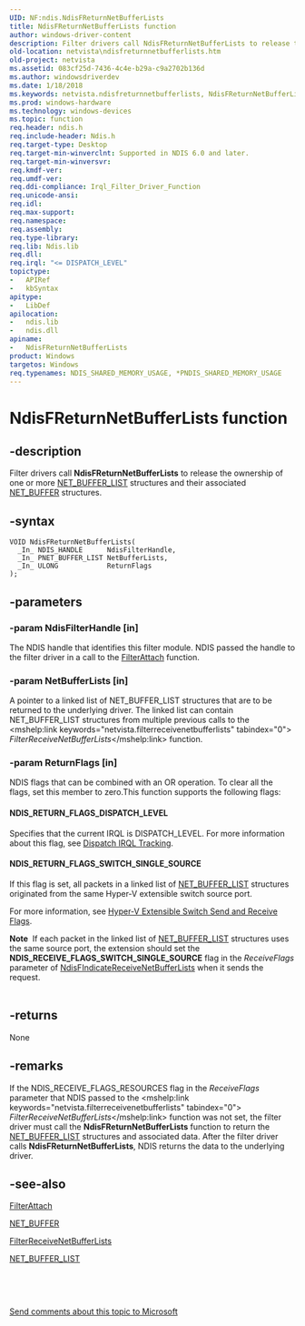 ```yaml
---
UID: NF:ndis.NdisFReturnNetBufferLists
title: NdisFReturnNetBufferLists function
author: windows-driver-content
description: Filter drivers call NdisFReturnNetBufferLists to release the ownership of one or more NET_BUFFER_LIST structures and their associated NET_BUFFER structures.
old-location: netvista\ndisfreturnnetbufferlists.htm
old-project: netvista
ms.assetid: 083cf25d-7436-4c4e-b29a-c9a2702b136d
ms.author: windowsdriverdev
ms.date: 1/18/2018
ms.keywords: netvista.ndisfreturnnetbufferlists, NdisFReturnNetBufferLists, NdisFReturnNetBufferLists function [Network Drivers Starting with Windows Vista], ndis/NdisFReturnNetBufferLists, filter_ndis_functions_ref_3473c0c3-077c-4df7-b9d4-8392cf1ed918.xml
ms.prod: windows-hardware
ms.technology: windows-devices
ms.topic: function
req.header: ndis.h
req.include-header: Ndis.h
req.target-type: Desktop
req.target-min-winverclnt: Supported in NDIS 6.0 and later.
req.target-min-winversvr: 
req.kmdf-ver: 
req.umdf-ver: 
req.ddi-compliance: Irql_Filter_Driver_Function
req.unicode-ansi: 
req.idl: 
req.max-support: 
req.namespace: 
req.assembly: 
req.type-library: 
req.lib: Ndis.lib
req.dll: 
req.irql: "<= DISPATCH_LEVEL"
topictype:
-	APIRef
-	kbSyntax
apitype:
-	LibDef
apilocation:
-	ndis.lib
-	ndis.dll
apiname:
-	NdisFReturnNetBufferLists
product: Windows
targetos: Windows
req.typenames: NDIS_SHARED_MEMORY_USAGE, *PNDIS_SHARED_MEMORY_USAGE
---
```


# NdisFReturnNetBufferLists function


## -description


Filter drivers call
  <b>NdisFReturnNetBufferLists</b> to release the ownership of one or more 
  <a href="..\ndis\ns-ndis-_net_buffer_list.md">NET_BUFFER_LIST</a> structures and their
  associated 
  <a href="..\ndis\ns-ndis-_net_buffer.md">NET_BUFFER</a> structures.


## -syntax


````
VOID NdisFReturnNetBufferLists(
  _In_ NDIS_HANDLE      NdisFilterHandle,
  _In_ PNET_BUFFER_LIST NetBufferLists,
  _In_ ULONG            ReturnFlags
);
````


## -parameters




### -param NdisFilterHandle [in]

The NDIS handle that identifies this filter module. NDIS passed the handle to the filter driver in
     a call to the 
     <a href="..\ndis\nc-ndis-filter_attach.md">FilterAttach</a> function.


### -param NetBufferLists [in]

A pointer to a linked list of NET_BUFFER_LIST structures that are to be returned to the underlying
     driver. The linked list can contain NET_BUFFER_LIST structures from multiple previous calls to the 
     <mshelp:link keywords="netvista.filterreceivenetbufferlists" tabindex="0"><i>
     FilterReceiveNetBufferLists</i></mshelp:link> function.


### -param ReturnFlags [in]

NDIS flags that can be combined with an OR operation. To clear all the flags, set this member to
     zero.This function supports the following flags: 




#### NDIS_RETURN_FLAGS_DISPATCH_LEVEL

Specifies that the current IRQL is DISPATCH_LEVEL. For more information about this flag, see 
       <a href="https://msdn.microsoft.com/ac559f4f-0138-4b9a-8f1b-44a2973fd6a1">Dispatch IRQL Tracking</a>.


#### NDIS_RETURN_FLAGS_SWITCH_SINGLE_SOURCE

If this flag is set, all packets in a linked list of <a href="..\ndis\ns-ndis-_net_buffer_list.md">NET_BUFFER_LIST</a> structures originated from the same Hyper-V extensible switch source port.

For more information, see <a href="https://msdn.microsoft.com/FBA506EC-4E9F-4964-9C9C-FF4910DDA908">Hyper-V Extensible Switch Send and Receive Flags</a>.
<div class="alert"><b>Note</b>  If each packet in the linked list of <a href="..\ndis\ns-ndis-_net_buffer_list.md">NET_BUFFER_LIST</a> structures uses the same source port, the extension should set the <b>NDIS_RECEIVE_FLAGS_SWITCH_SINGLE_SOURCE</b> flag in the <i>ReceiveFlags</i> parameter of <a href="..\ndis\nf-ndis-ndisfindicatereceivenetbufferlists.md">NdisFIndicateReceiveNetBufferLists</a>  when it sends the request.</div><div> </div>

## -returns


None



## -remarks


If the NDIS_RECEIVE_FLAGS_RESOURCES flag in the 
    <i>ReceiveFlags</i> parameter that NDIS passed to the 
    <mshelp:link keywords="netvista.filterreceivenetbufferlists" tabindex="0"><i>
    FilterReceiveNetBufferLists</i></mshelp:link> function was not set, the filter driver must call the 
    <b>NdisFReturnNetBufferLists</b> function to return the 
    <a href="..\ndis\ns-ndis-_net_buffer_list.md">NET_BUFFER_LIST</a> structures and associated
    data. After the filter driver calls 
    <b>NdisFReturnNetBufferLists</b>, NDIS returns the data to the underlying driver.



## -see-also

<a href="..\ndis\nc-ndis-filter_attach.md">FilterAttach</a>

<a href="..\ndis\ns-ndis-_net_buffer.md">NET_BUFFER</a>

<a href="..\ndis\nc-ndis-filter_receive_net_buffer_lists.md">FilterReceiveNetBufferLists</a>

<a href="..\ndis\ns-ndis-_net_buffer_list.md">NET_BUFFER_LIST</a>

 

 

<a href="mailto:wsddocfb@microsoft.com?subject=Documentation%20feedback [netvista\netvista]:%20NdisFReturnNetBufferLists function%20 RELEASE:%20(1/18/2018)&amp;body=%0A%0APRIVACY STATEMENT%0A%0AWe use your feedback to improve the documentation. We don't use your email address for any other purpose, and we'll remove your email address from our system after the issue that you're reporting is fixed. While we're working to fix this issue, we might send you an email message to ask for more info. Later, we might also send you an email message to let you know that we've addressed your feedback.%0A%0AFor more info about Microsoft's privacy policy, see http://privacy.microsoft.com/en-us/default.aspx." title="Send comments about this topic to Microsoft">Send comments about this topic to Microsoft</a>

